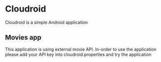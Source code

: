 # Cloudroid
Cloudroid is a simple Android application

## Movies app
This application is using external movie API. In-order to use the application please add your API key into cloudroid.properties and try the application
